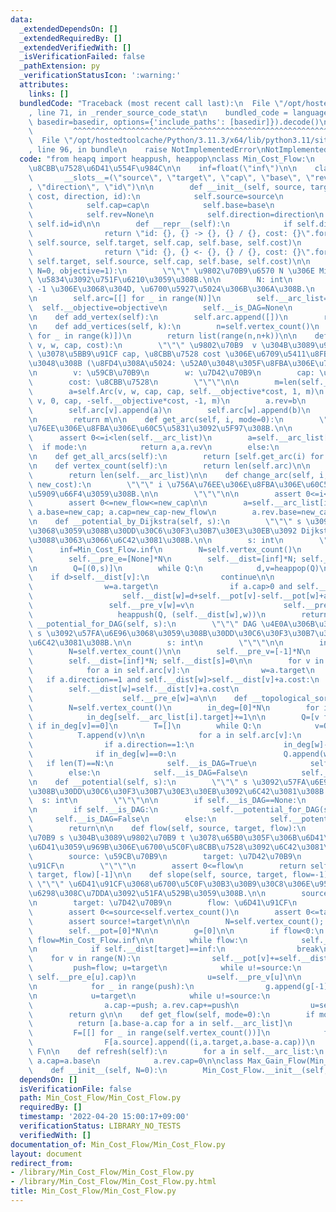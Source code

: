 ```yaml
---
data:
  _extendedDependsOn: []
  _extendedRequiredBy: []
  _extendedVerifiedWith: []
  _isVerificationFailed: false
  _pathExtension: py
  _verificationStatusIcon: ':warning:'
  attributes:
    links: []
  bundledCode: "Traceback (most recent call last):\n  File \"/opt/hostedtoolcache/Python/3.11.3/x64/lib/python3.11/site-packages/onlinejudge_verify/documentation/build.py\"\
    , line 71, in _render_source_code_stat\n    bundled_code = language.bundle(stat.path,\
    \ basedir=basedir, options={'include_paths': [basedir]}).decode()\n          \
    \         ^^^^^^^^^^^^^^^^^^^^^^^^^^^^^^^^^^^^^^^^^^^^^^^^^^^^^^^^^^^^^^^^^^^^^^^^^^^^^^^^^\n\
    \  File \"/opt/hostedtoolcache/Python/3.11.3/x64/lib/python3.11/site-packages/onlinejudge_verify/languages/python.py\"\
    , line 96, in bundle\n    raise NotImplementedError\nNotImplementedError\n"
  code: "from heapq import heappush, heappop\nclass Min_Cost_Flow:\n    #\u6700\u5C0F\
    \u8CBB\u7528\u6D41\u554F\u984C\n\n    inf=float(\"inf\")\n\n    class Arc:\n \
    \       __slots__=(\"source\", \"target\", \"cap\", \"base\", \"rev\", \"cost\"\
    , \"direction\", \"id\")\n\n        def __init__(self, source, target, cap, base,\
    \ cost, direction, id):\n            self.source=source\n            self.target=target\n\
    \            self.cap=cap\n            self.base=base\n            self.cost=cost\n\
    \            self.rev=None\n            self.direction=direction\n           \
    \ self.id=id\n\n        def __repr__(self):\n            if self.direction==1:\n\
    \                return \"id: {}, {} -> {}, {} / {}, cost: {}\".format(self.id,\
    \ self.source, self.target, self.cap, self.base, self.cost)\n            else:\n\
    \                return \"id: {}, {} <- {}, {} / {}, cost: {}\".format(self.id,\
    \ self.target, self.source, self.cap, self.base, self.cost)\n\n    def __init__(self,\
    \ N=0, objective=1):\n        \"\"\" \u9802\u70B9\u6570 N \u306E Min Cost Flow\
    \ \u5834\u3092\u751F\u6210\u3059\u308B.\n\n        N: int\n        objective:\
    \ -1 \u306E\u3068\u304D, \u6700\u5927\u5024\u306B\u306A\u308B.\n        \"\"\"\
    \n        self.arc=[[] for _ in range(N)]\n        self.__arc_list=[]\n      \
    \  self.__objective=objective\n        self.__is_DAG=None\n        self.__has_negative=False\n\
    \n    def add_vertex(self):\n        self.arc.append([])\n        return self.vertex_count()-1\n\
    \n    def add_vertices(self, k):\n        n=self.vertex_count()\n        self.arc.extend([[]\
    \ for _ in range(k)])\n        return list(range(n,n+k))\n\n    def add_arc(self,\
    \ v, w, cap, cost):\n        \"\"\" \u9802\u70B9  v \u304B\u3089\u9802\u70B9 w\
    \ \u3078\u5BB9\u91CF cap, \u8CBB\u7528 cost \u306E\u6709\u5411\u8FBA\u3092\u52A0\
    \u3048\u308B (\u8FD4\u308A\u5024: \u52A0\u3048\u305F\u8FBA\u306E\u756A\u53F7).\n\
    \n        v: \u59CB\u70B9\n        w: \u7D42\u70B9\n        cap: \u5BB9\u91CF\n\
    \        cost: \u8CBB\u7528\n        \"\"\"\n\n        m=len(self.__arc_list)\n\
    \        a=self.Arc(v, w, cap, cap, self.__objective*cost, 1, m)\n        b=self.Arc(w,\
    \ v, 0, cap, -self.__objective*cost, -1, m)\n        a.rev=b\n        b.rev=a\n\
    \        self.arc[v].append(a)\n        self.arc[w].append(b)\n        self.__arc_list.append(a)\n\
    \n        return m\n\n    def get_arc(self, i, mode=0):\n        \"\"\" i \u756A\
    \u76EE\u306E\u8FBA\u306E\u60C5\u5831\u3092\u5F97\u308B.\n\n        \"\"\"\n  \
    \      assert 0<=i<len(self.__arc_list)\n        a=self.__arc_list[i]\n      \
    \  if mode:\n            return a,a.rev\n        else:\n            return a\n\
    \n    def get_all_arcs(self):\n        return [self.get_arc(i) for i in range(len(self.__arc_list))]\n\
    \n    def vertex_count(self):\n        return len(self.arc)\n\n    def arc_count(self):\n\
    \        return len(self.__arc_list)\n\n    def change_arc(self, i, new_cap, new_flow,\
    \ new_cost):\n        \"\"\" i \u756A\u76EE\u306E\u8FBA\u306E\u60C5\u5831\u3092\
    \u5909\u66F4\u3059\u308B.\n\n        \"\"\"\n\n        assert 0<=i<len(self.__arc_list)\n\
    \        assert 0<=new_flow<=new_cap\n\n        a=self.__arc_list[i]\n       \
    \ a.base=new_cap; a.cap=new_cap-new_flow\n        a.rev.base=new_cap; a.rev.cap=new_flow\n\
    \n    def __potential_by_Dijkstra(self, s):\n        \"\"\" s \u3092\u57FA\u6E96\
    \u3068\u3059\u308B\u30DD\u30C6\u30F3\u30B7\u30E3\u30EB\u3092 Dijkstra \u6CD5\u306B\
    \u3088\u3063\u3066\u6C42\u3081\u308B.\n\n        s: int\n        \"\"\"\n\n  \
    \      inf=Min_Cost_Flow.inf\n        N=self.vertex_count()\n        self.__pre_v=[-1]*N\n\
    \        self.__pre_e=[None]*N\n        self.__dist=[inf]*N; self.__dist[s]=0\n\
    \n        Q=[(0,s)]\n        while Q:\n            d,v=heappop(Q)\n\n        \
    \    if d>self.__dist[v]:\n                continue\n\n            for a in self.arc[v]:\n\
    \                w=a.target\n                if a.cap>0 and self.__dist[w]>d+self.__pot[v]-self.__pot[w]+a.cost:\n\
    \                    self.__dist[w]=d+self.__pot[v]-self.__pot[w]+a.cost\n   \
    \                 self.__pre_v[w]=v\n                    self.__pre_e[w]=a\n \
    \                   heappush(Q, (self.__dist[w],w))\n        return\n\n    def\
    \ __potential_for_DAG(self, s):\n        \"\"\" DAG \u4E0A\u306B\u304A\u3051\u308B\
    \ s \u3092\u57FA\u6E96\u3068\u3059\u308B\u30DD\u30C6\u30F3\u30B7\u30E3\u30EB\u3092\
    \u6C42\u3081\u308B.\n\n        s: int\n        \"\"\"\n\n        inf=Min_Cost_Flow.inf\n\
    \        N=self.vertex_count()\n\n        self.__pre_v=[-1]*N\n        self.__pre_e=[None]*N\n\
    \        self.__dist=[inf]*N; self.__dist[s]=0\n\n        for v in self.__top_sort:\n\
    \            for a in self.arc[v]:\n                w=a.target\n             \
    \   if a.direction==1 and self.__dist[w]>self.__dist[v]+a.cost:\n            \
    \        self.__dist[w]=self.__dist[v]+a.cost\n                    self.__pre_v[w]=v\n\
    \                    self.__pre_e[w]=a\n\n    def __topological_sort(self):\n\
    \        N=self.vertex_count()\n        in_deg=[0]*N\n        for i in range(self.arc_count()):\n\
    \            in_deg[self.__arc_list[i].target]+=1\n\n        Q=[v for v in range(N)\
    \ if in_deg[v]==0]\n        T=[]\n        while Q:\n            v=Q.pop()\n  \
    \          T.append(v)\n\n            for a in self.arc[v]:\n                w=a.target\n\
    \                if a.direction==1:\n                    in_deg[w]-=1\n      \
    \              if in_deg[w]==0:\n                        Q.append(w)\n\n     \
    \   if len(T)==N:\n            self.__is_DAG=True\n            self.__top_sort=T\n\
    \        else:\n            self.__is_DAG=False\n            self.__top_sort=None\n\
    \n    def __potential(self, s):\n        \"\"\" s \u3092\u57FA\u6E96\u3068\u3059\
    \u308B\u30DD\u30C6\u30F3\u30B7\u30E3\u30EB\u3092\u6C42\u3081\u308B.\n\n      \
    \  s: int\n        \"\"\"\n\n        if self.__is_DAG==None:\n            self.__topological_sort()\n\
    \n        if self.__is_DAG:\n            self.__potential_for_DAG(s)\n       \
    \     self.__is_DAG=False\n        else:\n            self.__potential_by_Dijkstra(s)\n\
    \        return\n\n    def flow(self, source, target, flow):\n        \"\"\" \u9802\
    \u70B9 s \u304B\u3089\u9802\u70B9 t \u3078\u65B0\u305F\u306B\u6D41\u91CF f \u3092\
    \u6D41\u3059\u969B\u306E\u6700\u5C0F\u8CBB\u7528\u3092\u6C42\u3081\u308B.\n\n\
    \        source: \u59CB\u70B9\n        target: \u7D42\u70B9\n        flow: \u6D41\
    \u91CF\n        \"\"\"\n        assert 0<=flow\n        return self.slope(source,\
    \ target, flow)[-1]\n\n    def slope(self, source, target, flow=-1):\n       \
    \ \"\"\" \u6D41\u91CF\u3068\u6700\u5C0F\u30B3\u30B9\u30C8\u306E\u95A2\u4FC2\u56F3\
    \u6298\u308C\u7DDA\u3092\u51FA\u529B\u3059\u308B.\n\n        source: \u59CB\u70B9\
    \n        target: \u7D42\u70B9\n        flow: \u6D41\u91CF\n        \"\"\"\n\n\
    \        assert 0<=source<self.vertex_count()\n        assert 0<=target<self.vertex_count()\n\
    \        assert source!=target\n\n\n        N=self.vertex_count(); inf=Min_Cost_Flow.inf\n\
    \        self.__pot=[0]*N\n\n        g=[0]\n\n        if flow<0:\n           \
    \ flow=Min_Cost_Flow.inf\n\n        while flow:\n            self.__potential(source)\n\
    \n            if self.__dist[target]==inf:\n                break\n\n        \
    \    for v in range(N):\n                self.__pot[v]+=self.__dist[v]\n\n   \
    \         push=flow; u=target\n            while u!=source:\n                push=min(push,\
    \ self.__pre_e[u].cap)\n                u=self.__pre_v[u]\n\n            flow-=push\n\
    \n            for _ in range(push):\n                g.append(g[-1]+self.__objective*self.__pot[target])\n\
    \n            u=target\n            while u!=source:\n                a=self.__pre_e[u]\n\
    \                a.cap-=push; a.rev.cap+=push\n                u=self.__pre_v[u]\n\
    \        return g\n\n    def get_flow(self, mode=0):\n        if mode==0:\n  \
    \          return [a.base-a.cap for a in self.__arc_list]\n        else:\n   \
    \         F=[[] for _ in range(self.vertex_count())]\n            for i,a in enumerate(self.__arc_list):\n\
    \                F[a.source].append((i,a.target,a.base-a.cap))\n            return\
    \ F\n\n    def refresh(self):\n        for a in self.__arc_list:\n           \
    \ a.cap=a.base\n            a.rev.cap=0\n\nclass Max_Gain_Flow(Min_Cost_Flow):\n\
    \    def __init__(self, N=0):\n        Min_Cost_Flow.__init__(self, N, -1)\n"
  dependsOn: []
  isVerificationFile: false
  path: Min_Cost_Flow/Min_Cost_Flow.py
  requiredBy: []
  timestamp: '2022-04-20 15:00:17+09:00'
  verificationStatus: LIBRARY_NO_TESTS
  verifiedWith: []
documentation_of: Min_Cost_Flow/Min_Cost_Flow.py
layout: document
redirect_from:
- /library/Min_Cost_Flow/Min_Cost_Flow.py
- /library/Min_Cost_Flow/Min_Cost_Flow.py.html
title: Min_Cost_Flow/Min_Cost_Flow.py
---
```

